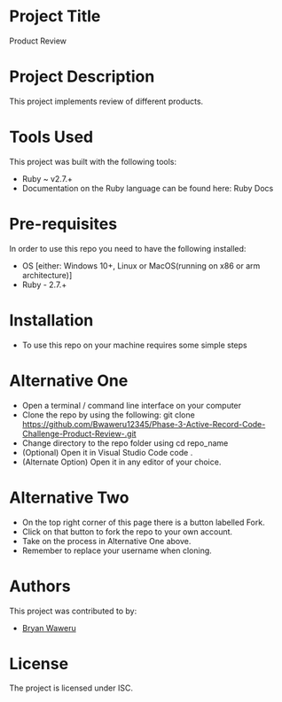 # Project Title
Product Review


# Project Description
This project implements review of different products.

#  Tools Used
This project was built with the following tools:
* Ruby ~ v2.7.+
* Documentation on the Ruby language can be found here: Ruby Docs

# Pre-requisites
In order to use this repo you need to have the following installed:
* OS [either: Windows 10+, Linux or MacOS(running on x86 or arm architecture)]
* Ruby - 2.7.+

# Installation
* To use this repo on your machine requires some simple steps

# Alternative One
* Open a terminal / command line interface on your computer
* Clone the repo by using the following:
  git clone https://github.com/Bwaweru12345/Phase-3-Active-Record-Code-Challenge-Product-Review-.git
* Change directory to the repo folder using cd repo_name
* (Optional) Open it in Visual Studio Code
  code .
* (Alternate Option) Open it in any editor of your choice.

# Alternative Two
* On the top right corner of this page there is a button labelled Fork.
* Click on that button to fork the repo to your own account.
* Take on the process in Alternative One above.
* Remember to replace your username when cloning.


# Authors
This project was contributed to by:
- [Bryan Waweru](https://github.com/Bwaweru12345)

# License

The project is licensed under ISC.
